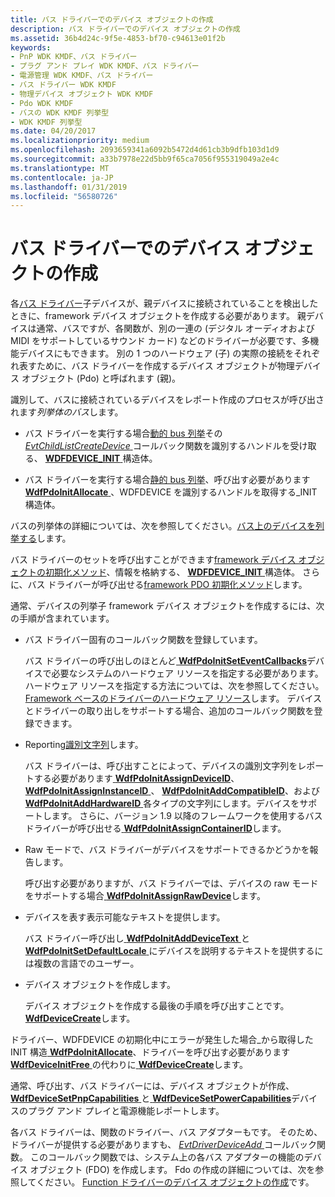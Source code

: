 ```yaml
---
title: バス ドライバーでのデバイス オブジェクトの作成
description: バス ドライバーでのデバイス オブジェクトの作成
ms.assetid: 36b4d24c-9f5e-4853-bf70-c94613e01f2b
keywords:
- PnP WDK KMDF、バス ドライバー
- プラグ アンド プレイ WDK KMDF、バス ドライバー
- 電源管理 WDK KMDF、バス ドライバー
- バス ドライバー WDK KMDF
- 物理デバイス オブジェクト WDK KMDF
- Pdo WDK KMDF
- バスの WDK KMDF 列挙型
- WDK KMDF 列挙型
ms.date: 04/20/2017
ms.localizationpriority: medium
ms.openlocfilehash: 2093659341a6092b5472d4d61cb3b9dfb103d1d9
ms.sourcegitcommit: a33b7978e22d5bb9f65ca7056f955319049a2e4c
ms.translationtype: MT
ms.contentlocale: ja-JP
ms.lasthandoff: 01/31/2019
ms.locfileid: "56580726"
---
```

# <a name="creating-device-objects-in-a-bus-driver"></a>バス ドライバーでのデバイス オブジェクトの作成


各[バス ドライバー](https://msdn.microsoft.com/library/windows/hardware/ff540704)子デバイスが、親デバイスに接続されていることを検出したときに、framework デバイス オブジェクトを作成する必要があります。 親デバイスは通常、バスですが、各関数が、別の一連の (デジタル オーディオおよび MIDI をサポートしているサウンド カード) などのドライバーが必要です、多機能デバイスにもできます。 別の 1 つのハードウェア (子) の実際の接続をそれぞれ表すために、バス ドライバーを作成するデバイス オブジェクトが物理デバイス オブジェクト (Pdo) と呼ばれます (親)。

識別して、バスに接続されているデバイスをレポート作成のプロセスが呼び出されます*列挙体のバス*します。

-   バス ドライバーを実行する場合[動的 bus 列挙](dynamic-enumeration.md)その[ *EvtChildListCreateDevice* ](https://msdn.microsoft.com/library/windows/hardware/ff540828)コールバック関数を識別するハンドルを受け取る、 [ **WDFDEVICE\_INIT** ](https://msdn.microsoft.com/library/windows/hardware/ff546951)構造体。

-   バス ドライバーを実行する場合[静的 bus 列挙](static-enumeration.md)、呼び出す必要があります[ **WdfPdoInitAllocate** ](https://msdn.microsoft.com/library/windows/hardware/ff548786) 、WDFDEVICE を識別するハンドルを取得する\_INIT 構造体。

バスの列挙体の詳細については、次を参照してください。[バス上のデバイスを列挙する](enumerating-the-devices-on-a-bus.md)します。

バス ドライバーのセットを呼び出すことができます[framework デバイス オブジェクトの初期化メソッド](https://msdn.microsoft.com/library/windows/hardware/dn265631#device-init-methods)、情報を格納する、 [ **WDFDEVICE\_INIT** ](https://msdn.microsoft.com/library/windows/hardware/ff546951)構造体。 さらに、バス ドライバーが呼び出せる[framework PDO 初期化メソッド](https://msdn.microsoft.com/library/windows/hardware/dn265631#pdo-init-methods)します。

通常、デバイスの列挙子 framework デバイス オブジェクトを作成するには、次の手順が含まれています。

-   バス ドライバー固有のコールバック関数を登録しています。

    バス ドライバーの呼び出しのほとんど[ **WdfPdoInitSetEventCallbacks**](https://msdn.microsoft.com/library/windows/hardware/ff548805)デバイスで必要なシステムのハードウェア リソースを指定する必要があります。 ハードウェア リソースを指定する方法については、次を参照してください。 [Framework ベースのドライバーのハードウェア リソース](hardware-resources-for-kmdf-drivers.md)します。 デバイスとドライバーの取り出しをサポートする場合、追加のコールバック関数を登録できます。

-   Reporting[識別文字列](https://msdn.microsoft.com/library/windows/hardware/ff541224)します。

    バス ドライバーは、呼び出すことによって、デバイスの識別文字列をレポートする必要があります[ **WdfPdoInitAssignDeviceID**](https://msdn.microsoft.com/library/windows/hardware/ff548797)、 [ **WdfPdoInitAssignInstanceID** ](https://msdn.microsoft.com/library/windows/hardware/ff548799)、 [ **WdfPdoInitAddCompatibleID**](https://msdn.microsoft.com/library/windows/hardware/ff548776)、および[ **WdfPdoInitAddHardwareID** ](https://msdn.microsoft.com/library/windows/hardware/ff548784)各タイプの文字列にします。デバイスをサポートします。 さらに、バージョン 1.9 以降のフレームワークを使用するバス ドライバーが呼び出せる[ **WdfPdoInitAssignContainerID**](https://msdn.microsoft.com/library/windows/hardware/ff548792)します。

-   Raw モードで、バス ドライバーがデバイスをサポートできるかどうかを報告します。

    呼び出す必要がありますが、バス ドライバーでは、デバイスの raw モードをサポートする場合[ **WdfPdoInitAssignRawDevice**](https://msdn.microsoft.com/library/windows/hardware/ff548802)します。

-   デバイスを表す表示可能なテキストを提供します。

    バス ドライバー呼び出し[ **WdfPdoInitAddDeviceText** ](https://msdn.microsoft.com/library/windows/hardware/ff548780)と[ **WdfPdoInitSetDefaultLocale** ](https://msdn.microsoft.com/library/windows/hardware/ff548803)にデバイスを説明するテキストを提供するには複数の言語でのユーザー。

-   デバイス オブジェクトを作成します。

    デバイス オブジェクトを作成する最後の手順を呼び出すことです。 [ **WdfDeviceCreate**](https://msdn.microsoft.com/library/windows/hardware/ff545926)します。

ドライバー、WDFDEVICE の初期化中にエラーが発生した場合\_から取得した INIT 構造[ **WdfPdoInitAllocate**](https://msdn.microsoft.com/library/windows/hardware/ff548786)、ドライバーを呼び出す必要があります[ **WdfDeviceInitFree** ](https://msdn.microsoft.com/library/windows/hardware/ff546050)の代わりに[ **WdfDeviceCreate**](https://msdn.microsoft.com/library/windows/hardware/ff545926)します。

通常、呼び出す、バス ドライバーには、デバイス オブジェクトが作成、 [ **WdfDeviceSetPnpCapabilities** ](https://msdn.microsoft.com/library/windows/hardware/ff546898)と[ **WdfDeviceSetPowerCapabilities**](https://msdn.microsoft.com/library/windows/hardware/ff546901)デバイスのプラグ アンド プレイと電源機能レポートします。

各バス ドライバーは、関数のドライバー、バス アダプターもです。 そのため、ドライバーが提供する必要がありますも、 [ *EvtDriverDeviceAdd* ](https://msdn.microsoft.com/library/windows/hardware/ff541693)コールバック関数。 このコールバック関数では、システム上の各バス アダプターの機能のデバイス オブジェクト (FDO) を作成します。 Fdo の作成の詳細については、次を参照してください。 [Function ドライバーのデバイス オブジェクトの作成](creating-device-objects-in-a-function-driver.md)です。

 

 





